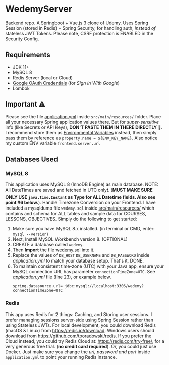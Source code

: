# WedemyServer

Backend repo. A Springboot + Vue.js 3 clone of Udemy. Uses Spring Session (stored in Redis) + Spring Security, for
handling auth, _instead of_ stateless JWT Tokens. Please note, CSRF protection is ENABLED in the Security Config.

## Requirements

- JDK 11+
- MySQL 8
- Redis Server (local or Cloud)
- [Google OAuth Credentials](https://console.developers.google.com/apis/credentials) (for _Sign In With Google_)
- Lombok

## Important ⚠

Please see the file [application.yml](src/main/resources/application.yml) inside `src/main/resources/`
folder. Place all your necessary Spring application values there. But for _super-sensitive_
info (like Secrets or API Keys), **DON'T PASTE THEM IN THERE DIRECTLY** 🚫. I recommend store them
as [Environmental Variables](https://www.baeldung.com/properties-with-spring) instead, then simply pass them by
reference as `property.name = ${ENV_KEY_NAME}`. Also notice my custom ENV variable `frontend.server.url`

## Databases Used

### MySQL 8

This application uses MySQL 8 (InnoDB Engine) as main database. NOTE: All DateTimes are saved and fetched in UTC
only❗. (**MUST MAKE SURE ONLY USE `java.time.Instant` as Type for ALL Datetime fields. Also see point #6 below.**).
Handle Timezone Conversion on your Frontend. I have included a mysqldump file `wedemy.sql`
inside [src/main/resources/](src/main/resources) which contains and schema for ALL tables and sample data for COURSES,
LESSONS, OBJECTIVES. Simply do the following to get started:

1. Make sure you have MySQL 8.x installed. (in terminal or CMD, enter: `mysql --version`)
2. Next, Install MySQL Workbench version 8. (OPTIONAL)
3. CREATE a database called `wedemy`.
4. Then **Import** the file [wedemy.sql](src/main/resources/wedemy.sql) into it.
5. Replace the values of `DB_HOST` `DB_USERNAME` and `DB_PASSWORD` inside _application.yml_ to match your database
   setup. That's it, DONE.
6. To maintain consistent time-zone (UTC) with your Java app, ensure your MySQL connection URL has
   parameter `connectionTimeZone=UTC`. See _application.yml_ file (line 23), or example below.
   ```properties
   spring.datasource.url= jdbc:mysql://localhost:3306/wedemy?connectionTimeZone=UTC
   ```

### Redis

This app uses Redis for 2 things: Caching, and Storing user sessions. I prefer managing sessions server-side using
Spring Session rather than using Stateless JWTs. For local development, you could download Redis (macOS & Linux)
from https://redis.io/download. Windows users should download from https://github.com/tporadowski/redis. If you prefer
the Cloud instead, you could try Redis Cloud at: https://redis.com/try-free/, for a very generous free trial.
(**no credit card required**). Or, you could just use Docker. Just make sure you change the _url, password and port_
inside `application.yml` to point your running Redis instance.

